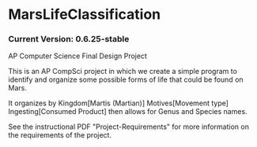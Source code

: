 # MarsLifeClassification

### Current Version: 0.6.25-stable

AP Computer Science Final Design Project

This is an AP CompSci project in which we create a simple program to identify and organize some possible forms of life that could be found on Mars.

It organizes by Kingdom[Martis (Martian)] Motives[Movement type] Ingesting[Consumed Product] then allows for Genus and Species names.

See the instructional PDF "Project-Requirements" for more information on the requirements of the project.
